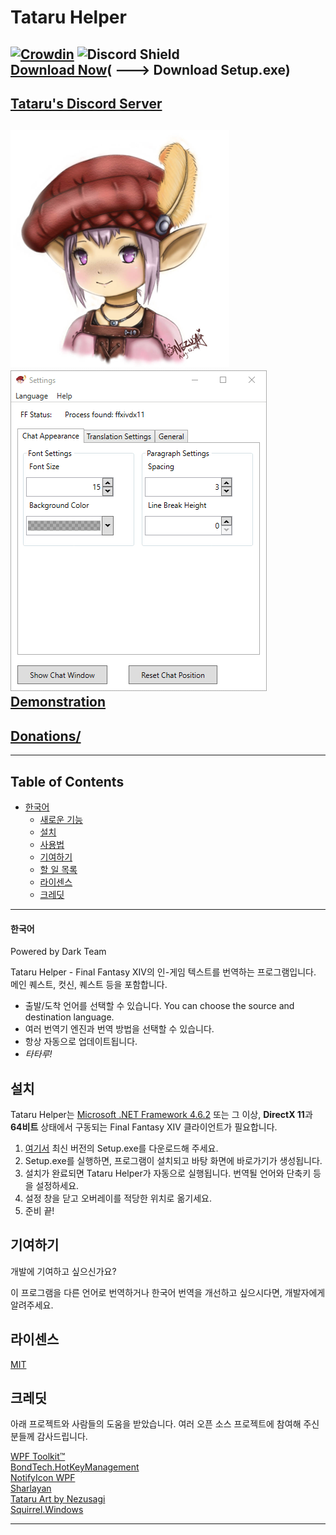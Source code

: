 # Tataru Helper
[![Crowdin](https://badges.crowdin.net/tataru-helper/localized.svg)](https://crowdin.com/project/tataru-helper)  ![Discord Shield](https://discordapp.com/api/guilds/592039000538349569/widget.png?style=shield)  
[Download Now](https://github.com/NightlyRevenger/TataruHelper/releases/latest)( ---> Download Setup.exe)  
-
[Tataru's Discord Server](https://discord.gg/bSrpbd9)  
-
![TataruHead](Documents/Tataru_img.png) ![LiveAction](Documents/LiveAction.gif)  
[Demonstration](https://youtu.be/7HiQXzmkQuw)
-  
[Donations/](https://github.com/NightlyRevenger/TataruHelper/blob/master/README.md#support)
-
---
## Table of Contents 
 * [한국어](#한국어)
   * [새로운 기능](#새로운-기능)
   * [설치](#설치)
   * [사용법](#사용법)
   * [기여하기](#기여하기)
   * [할 일 목록](#할-일-목록)
   * [라이센스](#라이센스)
   * [크레딧](#크레딧)
---

 #### 한국어

 Powered by Dark Team

 Tataru Helper - Final Fantasy XIV의 인-게임 텍스트를 번역하는 프로그램입니다. 메인 퀘스트, 컷신, 퀘스트 등을 포함합니다.

   - 출발/도착 언어를 선택할 수 있습니다. You can choose the source and destination language.
  - 여러 번역기 엔진과 번역 방법을 선택할 수 있습니다.
  - 항상 자동으로 업데이트됩니다.
  - *타타루!*


 ## 설치

 Tataru Helper는
[Microsoft .NET Framework 4.6.2](https://www.microsoft.com/net/download/dotnet-framework-runtime) 또는 그 이상,
**DirectX 11**과 **64비트** 상태에서 구동되는 Final Fantasy XIV 클라이언트가 필요합니다.

 1. [여기서](https://github.com/NightlyRevenger/TataruHelper/releases/latest) 최신 버전의 Setup.exe를 다운로드해 주세요.
2. Setup.exe를 실행하면, 프로그램이 설치되고 바탕 화면에 바로가기가 생성됩니다.
3. 설치가 완료되면 Tataru Helper가 자동으로 실행됩니다. 번역될 언어와 단축키 등을 설정하세요.
4. 설정 창을 닫고 오버레이를 적당한 위치로 옮기세요.
4. 준비 끝!


 ## 기여하기
 
 개발에 기여하고 싶으신가요?

 이 프로그램을 다른 언어로 번역하거나 한국어 번역을 개선하고 싶으시다면, 개발자에게 알려주세요.


 ## 라이센스

 [MIT](/LICENSE)

 ## 크레딧

 아래 프로젝트와 사람들의 도움을 받았습니다. 여러 오픈 소스 프로젝트에 참여해 주신 분들께 감사드립니다.

 [WPF Toolkit™](https://github.com/xceedsoftware/wpftoolkit)  
[BondTech.HotKeyManagement](https://github.com/bondtech/HotKey-Manager-for-WinForm-and-WPF-Apps)  
[NotifyIcon WPF](https://bitbucket.org/hardcodet/notifyicon-wpf/)  
[Sharlayan](https://github.com/FFXIVAPP/sharlayan)  
[Tataru Art by Nezusagi](https://www.deviantart.com/nezusagi)  
[Squirrel.Windows](https://github.com/Squirrel/Squirrel.Windows)

 ---
